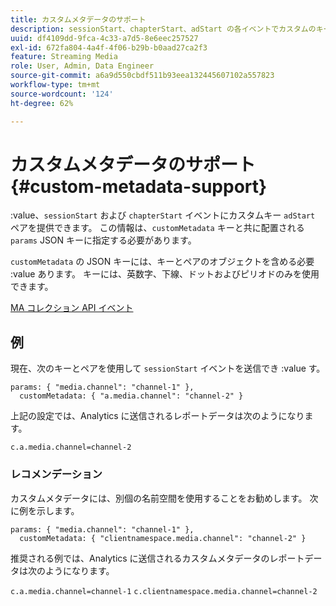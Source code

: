 ```yaml
---
title: カスタムメタデータのサポート
description: sessionStart、chapterStart、adStart の各イベントでカスタムのキーと値のペアを提供する方法を説明します。
uuid: df4109dd-9fca-4c33-a7d5-8e6eec257527
exl-id: 672fa804-4a4f-4f06-b29b-b0aad27ca2f3
feature: Streaming Media
role: User, Admin, Data Engineer
source-git-commit: a6a9d550cbdf511b93eea132445607102a557823
workflow-type: tm+mt
source-wordcount: '124'
ht-degree: 62%

---
```


# カスタムメタデータのサポート{#custom-metadata-support}

:value、`sessionStart` および `chapterStart` イベントにカスタムキー `adStart` ペアを提供できます。 この情報は、`customMetadata` キーと共に配置される `params` JSON キーに指定する必要があります。

`customMetadata` の JSON キーには、キーとペアのオブジェクトを含める必要 :value あります。 キーには、英数字、下線、ドットおよびピリオドのみを使用できます。

[MA コレクション API イベント](../mc-api-ref/mc-api-events-req.md)

## 例

現在、次のキーとペアを使用して `sessionStart` イベントを送信でき :value す。

```
params: { "media.channel": "channel-1" },
  customMetadata: { "a.media.channel": "channel-2" }
```

上記の設定では、Analytics に送信されるレポートデータは次のようになります。

`c.a.media.channel=channel-2`

### レコメンデーション

カスタムメタデータには、別個の名前空間を使用することをお勧めします。 次に例を示します。

```
params: { "media.channel": "channel-1" },
  customMetadata: { "clientnamespace.media.channel": "channel-2" }
```

推奨される例では、Analytics に送信されるカスタムメタデータのレポートデータは次のようになります。

`c.a.media.channel=channel-1`
`c.clientnamespace.media.channel=channel-2`
